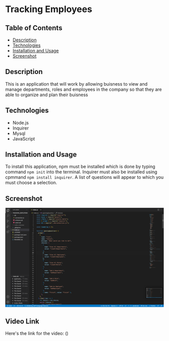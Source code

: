 # Tracking Employees

## Table of Contents

- [Description](#description)
- [Technologies](#technologies)
- [Installation and Usage](#installation-and-usage)
- [Screenshot](#screenshot)

## Description

This is an application that will work by allowing buisness to view and manage departments, roles and employees in the company so that they are able to organize and plan their buisness 

## Technologies

- Node.js
- Inquirer
- Mysql
- JavaScript

## Installation and Usage

To install this application, npm must be installed which is done by typing command `npm init` into the terminal. Inquirer must also be installed using cpmmand `npm install inquirer`. A list of questions will appear to which you must choose a selection.

## Screenshot

![Image](./Images/Screenshot%202023-03-08%20at%2020.11.52.png)

## Video Link

Here's the link for the video: ()




